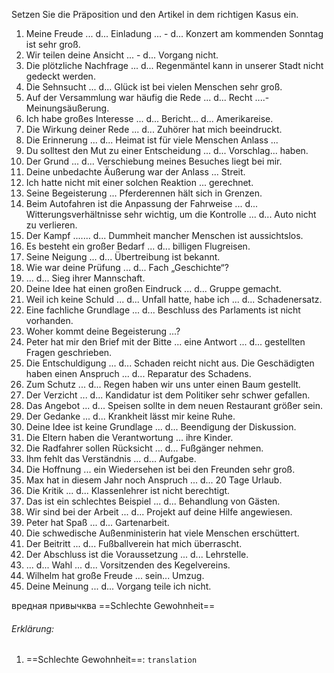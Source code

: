 Setzen Sie die Präposition und den Artikel in dem richtigen Kasus ein.
1. Meine Freude ... d... Einladung ... - d... Konzert am kommenden Sonntag ist sehr groß.
2. Wir teilen deine Ansicht ... - d... Vorgang nicht.
3. Die plötzliche Nachfrage ... d... Regenmäntel kann in unserer Stadt nicht gedeckt werden.
4. Die Sehnsucht ... d... Glück ist bei vielen Menschen sehr groß.
5. Auf der Versammlung war häufig die Rede ... d... Recht ....- Meinungsäußerung.
6. Ich habe großes Interesse ... d... Bericht... d... Amerikareise.
7. Die Wirkung deiner Rede ... d... Zuhörer hat mich beeindruckt.
8. Die Erinnerung ... d... Heimat ist für viele Menschen Anlass ...
9. Du solltest den Mut zu einer Entscheidung ... d... Vorschlag... haben.
10. Der Grund ... d... Verschiebung meines Besuches liegt bei mir.
11. Deine unbedachte Äußerung war der Anlass ... Streit.
12. Ich hatte nicht mit einer solchen Reaktion ... gerechnet.
13. Seine Begeisterung ... Pferderennen hält sich in Grenzen.
14. Beim Autofahren ist die Anpassung der Fahrweise ... d... Witterungsverhältnisse sehr wichtig, um die Kontrolle ... d... Auto nicht zu verlieren.
15. Der Kampf ....... d... Dummheit mancher Menschen ist aussichtslos.
16. Es besteht ein großer Bedarf ... d... billigen Flugreisen.
17. Seine Neigung ... d... Übertreibung ist bekannt.
18. Wie war deine Prüfung ... d... Fach „Geschichte“?
19. ... d... Sieg ihrer Mannschaft.
20. Deine Idee hat einen großen Eindruck ... d... Gruppe gemacht.
21. Weil ich keine Schuld ... d... Unfall hatte, habe ich ... d... Schadenersatz.
22. Eine fachliche Grundlage ... d... Beschluss des Parlaments ist nicht vorhanden.
23. Woher kommt deine Begeisterung ...?
24. Peter hat mir den Brief mit der Bitte ... eine Antwort ... d... gestellten Fragen geschrieben.
25. Die Entschuldigung ... d... Schaden reicht nicht aus. Die Geschädigten haben einen Anspruch ... d... Reparatur des Schadens.
26. Zum Schutz ... d... Regen haben wir uns unter einen Baum gestellt.
27. Der Verzicht ... d... Kandidatur ist dem Politiker sehr schwer gefallen.
28. Das Angebot ... d... Speisen sollte in dem neuen Restaurant größer sein.
29. Der Gedanke ... d... Krankheit lässt mir keine Ruhe.
30. Deine Idee ist keine Grundlage ... d... Beendigung der Diskussion.
31. Die Eltern haben die Verantwortung ... ihre Kinder.
32. Die Radfahrer sollen Rücksicht ... d... Fußgänger nehmen.
33. Ihm fehlt das Verständnis ... d... Aufgabe.
34. Die Hoffnung ... ein Wiedersehen ist bei den Freunden sehr groß.
35. Max hat in diesem Jahr noch Anspruch ... d... 20 Tage Urlaub.
36. Die Kritik ... d... Klassenlehrer ist nicht berechtigt.
37. Das ist ein schlechtes Beispiel ... d... Behandlung von Gästen.
38. Wir sind bei der Arbeit ... d... Projekt auf deine Hilfe angewiesen.
39. Peter hat Spaß ... d... Gartenarbeit.
40. Die schwedische Außenministerin hat viele Menschen erschüttert.
41. Der Beitritt ... d... Fußballverein hat mich überrascht.
42. Der Abschluss ist die Voraussetzung ... d... Lehrstelle.
43. ... d... Wahl ... d... Vorsitzenden des Kegelvereins.
44. Wilhelm hat große Freude ... sein... Umzug.
45. Deine Meinung ... d... Vorgang teile ich nicht.

вредная привычква
==Schlechte Gewohnheit==

###### Erklärung:
1) ==Schlechte Gewohnheit==: `translation`